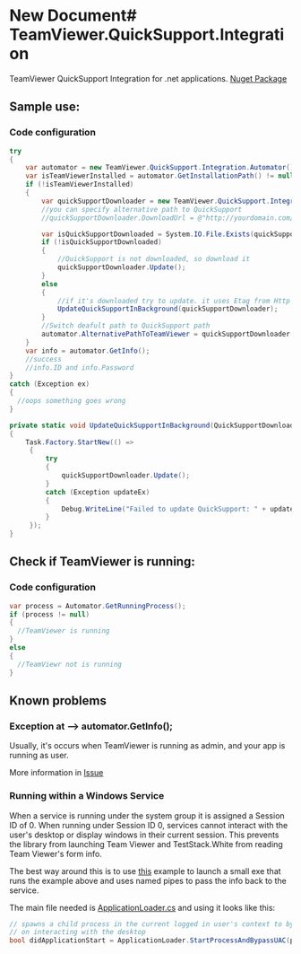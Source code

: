 # New Document# TeamViewer.QuickSupport.Integration
TeamViewer QuickSupport Integration for .net applications.
<a href="https://www.nuget.org/packages/TeamViewer.QuickSupport.Integration/">Nuget Package</a>


## Sample use:
### Code configuration
```csharp
try
{
    var automator = new TeamViewer.QuickSupport.Integration.Automator();
    var isTeamViewerInstalled = automator.GetInstallationPath() != null;
    if (!isTeamViewerInstalled)
    {
        var quickSupportDownloader = new TeamViewer.QuickSupport.Integration.QuickSupportDownloader();
        //you can specify alternative path to QuickSupport
        //quickSupportDownloader.DownloadUrl = @"http://yourdomain.com/somepath/TeamViewerQS.exe"

        var isQuickSupportDownloaded = System.IO.File.Exists(quickSupportDownloader.DownloadPath);
        if (!isQuickSupportDownloaded)
        {
            //QuickSupport is not downloaded, so download it
            quickSupportDownloader.Update();
        }
        else
        {
            //if it's downloaded try to update. it uses Etag from Http Response to check if file changed
            UpdateQuickSupportInBackground(quickSupportDownloader);
        }
        //Switch deafult path to QuickSupport path
        automator.AlternativePathToTeamViewer = quickSupportDownloader.DownloadPath;
    }
    var info = automator.GetInfo();
    //success
    //info.ID and info.Password
}
catch (Exception ex)
{
  //oops something goes wrong
}

private static void UpdateQuickSupportInBackground(QuickSupportDownloader quickSupportDownloader)
{
    Task.Factory.StartNew(() =>
     {
         try
         {
             quickSupportDownloader.Update();
         }
         catch (Exception updateEx)
         {
             Debug.WriteLine("Failed to update QuickSupport: " + updateEx);
         }
     });
}
```

## Check if TeamViewer is running:
### Code configuration
```csharp
var process = Automator.GetRunningProcess();
if (process != null)
{
  //TeamViewer is running
}
else
{
  //TeamViewr not is running
}
```

## Known problems
### Exception at --> automator.GetInfo();
Usually, it's occurs when TeamViewer is running as admin, and your app is running as user.

More information in [Issue](https://github.com/ihtfw/TeamViewer.QuickSupport.Integration/issues/1)



### Running within a Windows Service
When a service is running under the system group it is assigned a Session ID of 0. When running under Session ID 0, services cannot interact with the user's desktop or display windows in their current session. This prevents the library from launching Team Viewer and TestStack.White from reading Team Viewer's form info.

The best way around this is to use [this](https://www.codeproject.com/Articles/35773/Subverting-Vista-UAC-in-Both-and-bit-Archite) example to launch a small exe that runs the example above and uses named pipes to pass the info back to the service.

The main file needed is [ApplicationLoader.cs](/Examples/ApplicationLoader.cs) and using it looks like this:

```csharp
// spawns a child process in the current logged in user's context to bypass Windows Service restrictions
// on interacting with the desktop
bool didApplicationStart = ApplicationLoader.StartProcessAndBypassUAC(pathToExe, out ApplicationLoader.PROCESS_INFORMATION procInfo);
```